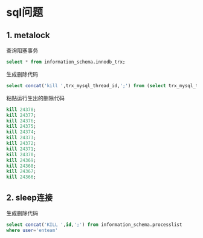 # sql问题

## 1. metalock
查询阻塞事务

``` sql
select * from information_schema.innodb_trx;
```

生成删除代码

``` sql
select concat('kill ',trx_mysql_thread_id,';') from (select trx_mysql_thread_id from information_schema.innodb_trx) as kills;

```

粘贴运行生出的删除代码

``` sql
kill 24378;
kill 24377;
kill 24376;
kill 24375;
kill 24374;
kill 24373;
kill 24372;
kill 24371;
kill 24370;
kill 24369;
kill 24368;
kill 24367;
kill 24366;
```
## 2. sleep连接
生成删除代码
``` sql
select concat('KILL ',id,';') from information_schema.processlist
where user='enteam' 
```

